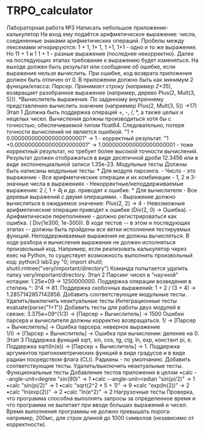 # TRPO_calculator
Лабораторная работа №3 
Написать небольшое приложение-калькулятор
На вход ему подаётся арифметическое выражение: числа, соединенные знаками арифметических операций. Пробелы между лексемами игнорируются: 1 + 1, 1+ 1, 1 +1, 1+1 - одно и то же выражение. Но 11 + 1 и 1 1 + 1 - разные выражения (последнее некорректно). Далее на последующих этапах требование к выражению будет изменяться.
На выходе должен быть результат или сообщение об ошибке, если выражение нельзя вычислить. При ошибке, код возврата приложения должен быть отличен от 0.
В приложении должно быть как минимум 2 функции/класса: *Парсер.  Принимает строку (например 2+3*5), возвращает разобранное выражение (например, дерево Plus(2, Mult(3, 5))). *Вычислитель выражения. По заданному внутреннему представлению вычислить значение (наприемер Plus(2, Mult(3, 5)) ->17)
Этап 1 
Должна быть поддержка операций +, -, /, *, а также целых и нецелых чисел. Вычисления должны производиться хотя бы с точностью, обеспечиваемой типом float64. Следовательно, потеря точности вычислений не является ошибкой.  "1 + 0.0000000000000000000001" -> 1 - корректный результат.  "1 +0.0000000000000000000001" -> 1.0000000000000000000001 - тоже корректный результат, но требует более высокой точности вычислений. Результат должен отображаться в виде десятичной дроби 12.3456 или в виде экспоненциальной записи 1.35e-23.
Модульные тесты 
Должны быть написаны модульные тесты: * Для модуля парсинга. - Число - это выражение - Все арифметические операции и их комбинации - 1, 2 и 3-значные числа в выражениях - Некорректные/неподдерживаемые выражения: 2 /, 1 + 4j и др. приводят к ошибке. * Для вычислителя - Все деревья выражений с двумя операциями. - Выражение должно вычисляться в ожидаемое значение: Plus(2, 2) -> 4 - Невозможные арифметические операции приводят к ошибке (Div(2, 0) -> Ошибка). - Арифметическое переполнение - должно регистрироваться как ошибка. ( Div(1e300, 1e-300)). В ходе тестов -- в этом и последующих этапах -- должны быть пройдены все ветки исполнения тестируемых функций. Неподдерживаемые выражения не должны вычисляться. В ходе разбора и вычисления выражения не должен исполняться произвольный код. Например, если реализовать калькулятор через exec на Python, то существует возможность выполнить произвольный код: 
python3 lab3.py "0; import shutil; shutil.rmtree("very/important/directory")
Команда попытается удалить папку very/important/directory.
Этап 2
Парсинг чисел в "научной" нотации: 1.25e+09 -> 1250000000.
Поддержка операции возведения в степень ^:  3^4 -> 81. 
Поддержка скобочных выражений: 1 + 2 / (3 + 4) -> 1.2857142857142856. 
Добавить соответствующие модульные тесты. Удалить/выключить неактуальные тесты
Интеграционные тесты evaluate(parse("1+1")) 
Добавить тесты для работы двух модулей в связке: 3.375e+09^(1/3) -> [Парсер + Вычислитель] ->  1500
Ошибки парсера и вычислителя должны корректно возвращаться. 
1/ →  [Парсер + Вычислитель] →   Ошибка парсера: неверное выражение  
1/0 → [Парсер + Вычислитель] →   Ошибка при вычислении: деление на 0.
Этап 3 
Поддержка функций sqrt, sin,  cos, tg,  ctg, ln,  exp, констант pi, e. Поддержка sqrt(ln(e)) -> [Парсер + Вычислитель] -> 1. 
Поддержка аргументов тригонометрических функций в виде градусов и в виде радиан посредством флага (CLI). Радианы - по умолчанию. Добавить соответствующие тесты. Удалить/выключить неактуальные тесты. 
Функциональные тесты 
Добавление тестов приложения в целом
•calc --angle-unit=degree "sin(90)" -> 1 
•calc --angle-unit=radian "sin(pi/2)" -> 1 
•calc "sin(pi/2)" -> 1 
•calc "sqrt(2^2 * 5 + 1)" -> 9 
•calc "exp(ln(2))" -> 2 
•calc "ln(exp(2))" -> 2 
•calc "ln(e^2)" -> 2
Нагрузочные тесты Проверка, что программа способна выполнять запросы за определенное время и что программа не вылетает при вводе больших выражений и чисел. Время выполнения программы не должно превышать порога: например, 200мс, для строк длиной до 1000 символов (независимо от корректности).

